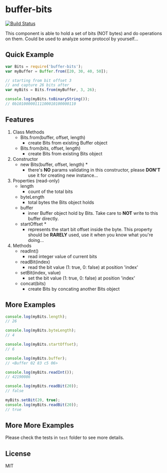 # buffer-bits

[![Build Status](https://travis-ci.org/strawhatboy/buffer-bits.svg?branch=master)](https://travis-ci.org/strawhatboy/buffer-bits)

This component is able to hold a set of bits (NOT bytes) and do operations on them. Could be used to analyze some protocol by yourself...

## Quick Example
```js
var Bits = require('buffer-bits');
var myBuffer = Buffer.from([20, 30, 40, 50]);

// starting from bit offset 3
// and capture 26 bits after
var myBits = Bits.from(myBuffer, 3, 26);    

console.log(myBits.toBinaryString());
// 0b10100000111100010100000110
```

## Features

1. Class Methods
    * Bits.from(buffer, offset, length) 
        - create Bits from existing Buffer object
    * Bits.from(bits, offset, length)
        - create Bits from existing Bits object
2. Constructor
    * new Bits(buffer, offset, length) *
        - there's __NO__ params validating in this constructor, please __DON'T__ use it for creating new instance...
2. Properties (read-only)
    * length
        - count of the total bits
    * byteLength
        - total bytes the Bits object holds
    * buffer
        - inner Buffer object hold by Bits. Take care to __NOT__ write to this buffer directly.
    * startOffset *
        - represents the start bit offset inside the byte. This property should be __RARELY__ used, use it when you know what you're doing...
3. Methods
    * readInt()
        - read integer value of current bits
    * readBit(index)
        - read the bit value (1: true, 0: false) at position 'index'
    * setBit(index, value)
        - set the bit value (1: true, 0: false) at position 'index'
    * concat(bits)
        - create Bits by concating another Bits object

## More Examples
```js
console.log(myBits.length);
// 26

console.log(myBits.byteLength);
// 4

console.log(myBits.startOffset);
// 6

console.log(myBits.buffer);
// <Buffer 02 83 c5 06>

console.log(myBits.readInt());
// 42190086

console.log(myBits.readBit(20));
// false

myBits.setBit(20, true);
console.log(myBits.readBit(20));
// true
```

## More More Examples
Please check the tests in `test` folder to see more details.

## License
MIT